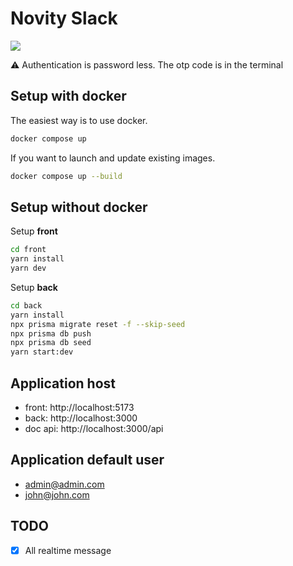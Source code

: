 # Novity Slack

![](https://github.com/heryTz/novity-slack/blob/main/demo.gif)

⚠️ Authentication is password less. The otp code is in the terminal

## Setup with docker

The easiest way is to use docker.

```bash
docker compose up
```

If you want to launch and update existing images.

```bash
docker compose up --build
```

## Setup without docker

Setup **front**

```bash
cd front
yarn install
yarn dev
```

Setup **back**

```bash
cd back
yarn install
npx prisma migrate reset -f --skip-seed
npx prisma db push
npx prisma db seed
yarn start:dev
```

## Application host

- front: http://localhost:5173
- back: http://localhost:3000
- doc api: http://localhost:3000/api

## Application default user

- admin@admin.com
- john@john.com

## TODO

- [x] All realtime message
